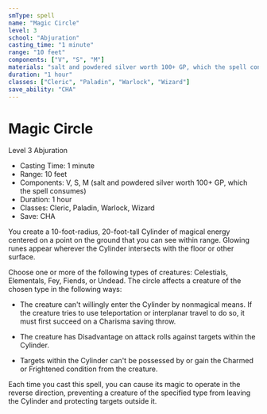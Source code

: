 ```yaml
---
smType: spell
name: "Magic Circle"
level: 3
school: "Abjuration"
casting_time: "1 minute"
range: "10 feet"
components: ["V", "S", "M"]
materials: "salt and powdered silver worth 100+ GP, which the spell consumes"
duration: "1 hour"
classes: ["Cleric", "Paladin", "Warlock", "Wizard"]
save_ability: "CHA"
---
```


# Magic Circle
Level 3 Abjuration

- Casting Time: 1 minute
- Range: 10 feet
- Components: V, S, M (salt and powdered silver worth 100+ GP, which the spell consumes)
- Duration: 1 hour
- Classes: Cleric, Paladin, Warlock, Wizard
- Save: CHA

You create a 10-foot-radius, 20-foot-tall Cylinder of magical energy centered on a point on the ground that you can see within range. Glowing runes appear wherever the Cylinder intersects with the floor or other surface.

Choose one or more of the following types of creatures: Celestials, Elementals, Fey, Fiends, or Undead. The circle affects a creature of the chosen type in the following ways:

- The creature can't willingly enter the Cylinder by nonmagical means. If the creature tries to use teleportation or interplanar travel to do so, it must first succeed on a Charisma saving throw.

- The creature has Disadvantage on attack rolls against targets within the Cylinder.

- Targets within the Cylinder can't be possessed by or gain the Charmed or Frightened condition from the creature.

Each time you cast this spell, you can cause its magic to operate in the reverse direction, preventing a creature of the specified type from leaving the Cylinder and protecting targets outside it.
